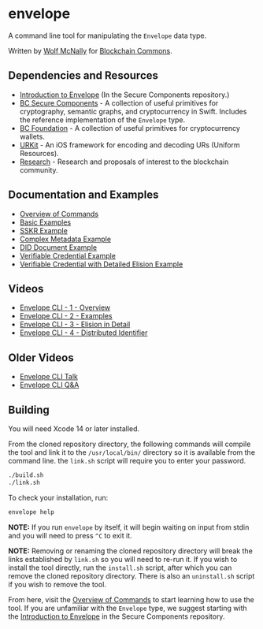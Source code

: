 # envelope

A command line tool for manipulating the `Envelope` data type.

Written by [Wolf McNally](https://wolfmcnally.com) for [Blockchain Commons](https://blockchaincommons.com/).

## Dependencies and Resources

* [Introduction to Envelope](https://github.com/BlockchainCommons/BCSwiftSecureComponents/blob/master/Docs/02-ENVELOPE.md) (In the Secure Components repository.)
* [BC Secure Components](https://github.com/BlockchainCommons/BCSwiftSecureComponents) - A collection of useful primitives for cryptography, semantic graphs, and cryptocurrency in Swift. Includes the reference implementation of the `Envelope` type.
* [BC Foundation](https://github.com/BlockchainCommons/BCSwiftFoundation) - A collection of useful primitives for cryptocurrency wallets.
* [URKit](https://github.com/BlockchainCommons/URKit) - An iOS framework for encoding and decoding URs (Uniform Resources).
* [Research](https://github.com/BlockchainCommons/Research) - Research and proposals of interest to the blockchain community.

## Documentation and Examples

* [Overview of Commands](Docs/1-Overview.md)
* [Basic Examples](Docs/2-BASIC-EXAMPLES.md)
* [SSKR Example](Docs/3-SSKR-EXAMPLE.md)
* [Complex Metadata Example](Docs/4-METADATA-EXAMPLE.md)
* [DID Document Example](Docs/5-DID-EXAMPLE.md)
* [Verifiable Credential Example](Docs/6-VC-RESIDENT-EXAMPLE.md)
* [Verifiable Credential with Detailed Elision Example](Docs/7-VC-ELISION-EXAMPLE.md)

## Videos

* [Envelope CLI - 1 - Overview](https://youtu.be/K2gFTyjbiYk)
* [Envelope CLI - 2 - Examples](https://youtu.be/K2gFTyjbiYk)
* [Envelope CLI - 3 - Elision in Detail](https://youtu.be/K2gFTyjbiYk)
* [Envelope CLI - 4 - Distributed Identifier](https://youtu.be/K2gFTyjbiYk)

## Older Videos

* [Envelope CLI Talk](https://www.youtube.com/watch?v=JowheoEIGmE)
* [Envelope CLI Q&A](https://www.youtube.com/watch?v=2MjcrKLEsSE)

## Building

You will need Xcode 14 or later installed.

From the cloned repository directory, the following commands will compile the tool and link it to the `/usr/local/bin/` directory so it is available from the command line. the `link.sh` script will require you to enter your password.

```bash
./build.sh
./link.sh
```

To check your installation, run:

```bash
envelope help
```

**NOTE:** If you run `envelope` by itself, it will begin waiting on input from stdin and you will need to press `^C` to exit it.

**NOTE:** Removing or renaming the cloned repository directory will break the links established by `link.sh` so you will need to re-run it. If you wish to install the tool directly, run the `install.sh` script, after which you can remove the cloned repository directory. There is also an `uninstall.sh` script if you wish to remove the tool.

From here, visit the [Overview of Commands](Docs/1-Overview.md) to start learning how to use the tool. If you are unfamiliar with the `Envelope` type, we suggest starting with the [Introduction to Envelope](https://github.com/BlockchainCommons/BCSwiftSecureComponents/blob/master/Docs/02-ENVELOPE.md) in the Secure Components repository.

